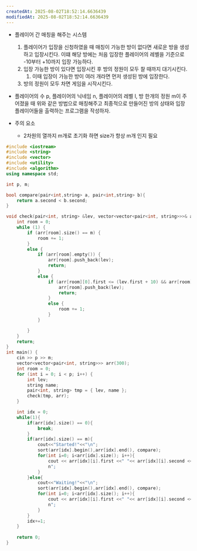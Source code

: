 ```yaml
---
createdAt: 2025-08-02T18:52:14.6636439
modifiedAt: 2025-08-02T18:52:14.6636439
---
```

- 플레이어 간 매칭을 해주는 시스템 
	1. 플레이어가 입장을 신청하였을 때 매칭이 가능한 방이 없다면 새로운 방을 생성하고 입장시킨다. 이떄 해당 방에는 처음 입장한 플레이어의 레벨을 기준으로 -10부터 +10까지 입장 가능하다.
	2. 입장 가능한 방이 있다면 입장시킨 후 방의 정원이 모두 찰 때까지 대기시킨다.
	    1. 이때 입장이 가능한 방이 여러 개라면 먼저 생성된 방에 입장한다.
	3. 방의 정원이 모두 차면 게임을 시작시킨다.
- 플레이어의 수 p, 플레이어의 닉네임 n, 플레이어의 레벨 l, 방 한개의 정원 m이 주어졌을 때 위와 같은 방법으로 매칭해주고 최종적으로 만들어진 방의 상태와 입장 플레이어들을 출력하는 프로그램을 작성하자.

- 주의 요소
	- 2차원의 열까지 m개로 초기화 하면 size가 항상 m개 인지 필요
	
	

``` c++
#include <iostream>
#include <string>
#include <vector>
#include <utility>
#include <algorithm>
using namespace std;

int p, m;

bool compare(pair<int,string> a, pair<int,string> b){
	return a.second < b.second;
}

void check(pair<int, string> &lev, vector<vector<pair<int, string>>>& arr) {
	int room = 0;
	while (1) {
		if (arr[room].size() == m) {
			room += 1;
		}
		else {
			if (arr[room].empty()) {
				arr[room].push_back(lev);
				return;
			}
			else {
				if (arr[room][0].first <= (lev.first + 10) && arr[room][0].first >= (lev.first - 10)) {
					arr[room].push_back(lev);
					return;
				}
				else {
					room += 1;
				}
			}

		}
	}
	return;
}
int main() {
	cin >> p >> m;
	vector<vector<pair<int, string>>> arr(300);
	int room = 0;
	for (int i = 0; i < p; i++) {
		int lev;
		string name;
		pair<int, string> tmp = { lev, name };
		check(tmp, arr);
	}

	int idx = 0;
	while(1){
		if(arr[idx].size() == 0){
			break;
		}
		if(arr[idx].size() == m){
			cout<<"Started!"<<"\n";
			sort(arr[idx].begin(),arr[idx].end(), compare);
			for(int i=0; i<arr[idx].size(); i++){
				cout << arr[idx][i].first <<" "<< arr[idx][i].second << "
				n";
			}
		}else{
			cout<<"Waiting!"<<"\n";
			sort(arr[idx].begin(),arr[idx].end(), compare);
			for(int i=0; i<arr[idx].size(); i++){
				cout << arr[idx][i].first <<" "<< arr[idx][i].second << "
				n";
			}
		}
		idx+=1;
	}
	
	return 0;
}

```
